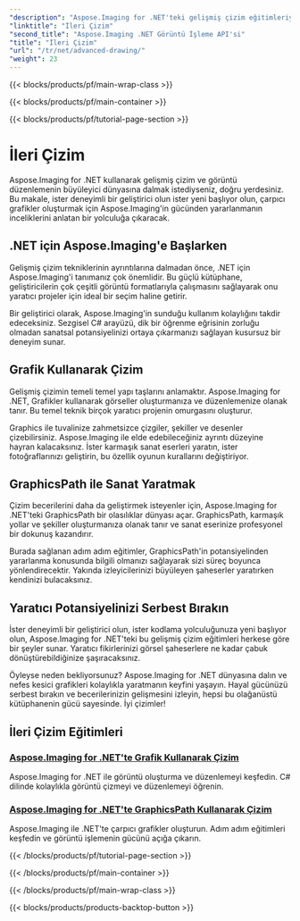 ```yaml
---
"description": "Aspose.Imaging for .NET'teki gelişmiş çizim eğitimleriyle yaratıcılığınızın kilidini açın. C# ile zahmetsizce resim oluşturmayı ve düzenlemeyi öğrenin."
"linktitle": "İleri Çizim"
"second_title": "Aspose.Imaging .NET Görüntü İşleme API'si"
"title": "İleri Çizim"
"url": "/tr/net/advanced-drawing/"
"weight": 23
---
```


{{< blocks/products/pf/main-wrap-class >}}

{{< blocks/products/pf/main-container >}}

{{< blocks/products/pf/tutorial-page-section >}}

# İleri Çizim


Aspose.Imaging for .NET kullanarak gelişmiş çizim ve görüntü düzenlemenin büyüleyici dünyasına dalmak istediyseniz, doğru yerdesiniz. Bu makale, ister deneyimli bir geliştirici olun ister yeni başlıyor olun, çarpıcı grafikler oluşturmak için Aspose.Imaging'in gücünden yararlanmanın inceliklerini anlatan bir yolculuğa çıkaracak.

## .NET için Aspose.Imaging'e Başlarken

Gelişmiş çizim tekniklerinin ayrıntılarına dalmadan önce, .NET için Aspose.Imaging'i tanımanız çok önemlidir. Bu güçlü kütüphane, geliştiricilerin çok çeşitli görüntü formatlarıyla çalışmasını sağlayarak onu yaratıcı projeler için ideal bir seçim haline getirir.

Bir geliştirici olarak, Aspose.Imaging'in sunduğu kullanım kolaylığını takdir edeceksiniz. Sezgisel C# arayüzü, dik bir öğrenme eğrisinin zorluğu olmadan sanatsal potansiyelinizi ortaya çıkarmanızı sağlayan kusursuz bir deneyim sunar.

## Grafik Kullanarak Çizim

Gelişmiş çizimin temeli temel yapı taşlarını anlamaktır. Aspose.Imaging for .NET, Grafikler kullanarak görseller oluşturmanıza ve düzenlemenize olanak tanır. Bu temel teknik birçok yaratıcı projenin omurgasını oluşturur. 

Graphics ile tuvalinize zahmetsizce çizgiler, şekiller ve desenler çizebilirsiniz. Aspose.Imaging ile elde edebileceğiniz ayrıntı düzeyine hayran kalacaksınız. İster karmaşık sanat eserleri yaratın, ister fotoğraflarınızı geliştirin, bu özellik oyunun kurallarını değiştiriyor.

## GraphicsPath ile Sanat Yaratmak

Çizim becerilerini daha da geliştirmek isteyenler için, Aspose.Imaging for .NET'teki GraphicsPath bir olasılıklar dünyası açar. GraphicsPath, karmaşık yollar ve şekiller oluşturmanıza olanak tanır ve sanat eserinize profesyonel bir dokunuş kazandırır.

Burada sağlanan adım adım eğitimler, GraphicsPath'in potansiyelinden yararlanma konusunda bilgili olmanızı sağlayarak sizi süreç boyunca yönlendirecektir. Yakında izleyicilerinizi büyüleyen şaheserler yaratırken kendinizi bulacaksınız.

## Yaratıcı Potansiyelinizi Serbest Bırakın

İster deneyimli bir geliştirici olun, ister kodlama yolculuğunuza yeni başlıyor olun, Aspose.Imaging for .NET'teki bu gelişmiş çizim eğitimleri herkese göre bir şeyler sunar. Yaratıcı fikirlerinizi görsel şaheserlere ne kadar çabuk dönüştürebildiğinize şaşıracaksınız.

Öyleyse neden bekliyorsunuz? Aspose.Imaging for .NET dünyasına dalın ve nefes kesici grafikleri kolaylıkla yaratmanın keyfini yaşayın. Hayal gücünüzü serbest bırakın ve becerilerinizin gelişmesini izleyin, hepsi bu olağanüstü kütüphanenin gücü sayesinde. İyi çizimler!
## İleri Çizim Eğitimleri
### [Aspose.Imaging for .NET'te Grafik Kullanarak Çizim](./draw-using-graphics/)
Aspose.Imaging for .NET ile görüntü oluşturma ve düzenlemeyi keşfedin. C# dilinde kolaylıkla görüntü çizmeyi ve düzenlemeyi öğrenin.
### [Aspose.Imaging for .NET'te GraphicsPath Kullanarak Çizim](./draw-using-graphicspath/)
Aspose.Imaging ile .NET'te çarpıcı grafikler oluşturun. Adım adım eğitimleri keşfedin ve görüntü işlemenin gücünü açığa çıkarın.

{{< /blocks/products/pf/tutorial-page-section >}}

{{< /blocks/products/pf/main-container >}}

{{< /blocks/products/pf/main-wrap-class >}}

{{< blocks/products/products-backtop-button >}}
